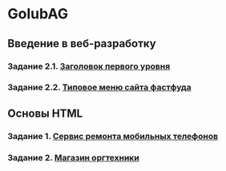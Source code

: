 # GolubAG
## Введение в веб-разработку
### Задание 2.1. [Заголовок первого уровня](https://github.com/AdukarIT/GolubAG/tree/master/homework_1)
### Задание 2.2. [Типовое меню сайта фастфуда](https://github.com/AdukarIT/GolubAG/tree/master/homework_1)
## Основы HTML
### Задание 1. [Сервис ремонта мобильных телефонов](https://github.com/AdukarIT/GolubAG/tree/master/homework_2/homework_2.1)
### Задание 2. [Магазин оргтехники](https://github.com/AdukarIT/GolubAG/tree/master/homework_2/homework_2.2)